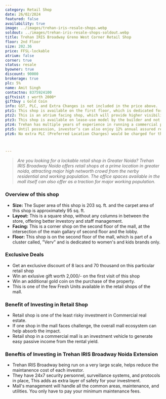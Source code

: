 ```yaml
---
category: Retail Shop
date: 26/02/2024
featured: false
availability: true
image: ../images/trehan-iris-resale-shops.webp
soldout: ../images/trehan-iris-resale-shops-soldout.webp
title: Trehan IRIS Broadway Greno West Corner Retail Shop
floor: 2nd Floor
size: 202.36
price: FFSL-lockable
atrium: false
corner: true
status: resale
byowner: true
discount: 90000
brokerage: true
plc: 5%
name: Amit Singh
contactno: 8375924100
giftvisit : worth 2000*
giftbuy : Gold Coin
info: GST, PLC, and Extra Changes is not included in the price above.
ptz1: This shop is available on the first floor, which is dedicated for Mens and Sports retail shops only.
ptz2: This is an atrium facing shop, which will provide higher visibility and footfall. Therefore, a rental yield for this shops can be expected.
ptz3: This shop is available on lease-use model by the builder and not for personal use.
ptz4: Trehan has multiple years of experience in running a commercial project on lease model, so the investors can be assured for rental yield from their shop for a long period of time.
ptz5: Until possession, investor’s can also enjoy 12% annual assured return by the builder.
ptz6: No extra PLC (Preferred Location Charges) would be charged for this shop even though the shop is atrium facing and right beside the escalators.



---
```


> _Are you looking for a lockable retail shop in Greater Noida? Trehan IRIS Broadway Noida offers retail shops at a prime location in greater noida, attracting major high networth crowd from the nerby residential and working population. The office spaces available in the mall itself can also offer as a traction for major working population._

### Overview of this shop
* **Size:** The Super area of this shop is 203 sq. ft. and the carpet area of this shop is approximately 95 sq. ft.
* **Layout:** This is a square shop, without any columns in between the store, offering better investory and staff management.
* **Facing:** This is a corner shop on the second floor of the mall, at the intersection of the main gallary of second floor and the lobby.
* **Floor:** This shop is on the second floor of the mall, which is part of a cluster called, "Verv" and is dedicated to women's and kids brands only.

### Exclusive Deals
* Get an exclusive discount of 8 lacs and 70 thousand on this particular retail shop
* Win an exlusive gift worth 2,000/- on the first visit of this shop
* Win an additional gold coin on the purchase of the property.
* This is one of the few Fresh Units available in the retail shops of the mall.

### Benefit of Investing in Retail Shop
* Retail shop is one of the least risky investment in Commercial real estate.
* If one shop in the mall faces challenge, the overall mall ecosystem can help absorb the impact.
* Retail shop in a commercial mall is an investment vehicle to generate easy passive income from the rental yield.

### Beneftis of Investing in Trehan IRIS Broadway Noida Extension
* Trehan IRIS Broadway being run on a very large scale, helps reduce the maintanence cost of each investor.
* They have 24x7 security personnel, surveillance systems, and protocols in place, This adds as extra layer of safety for your investment.
* Mall's management will handle all the common areas, maintenance, and utilities. You only have to pay your minimum maintenance fees.
